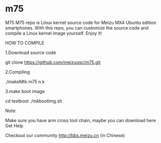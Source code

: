 # m75
M75
M75 repo is Linux kernel source code for Meizu MX4 Ubuntu edition smartphones. With this repo, you can customize the source code and compile a Linux kernel image yourself. Enjoy it!

HOW TO COMPILE

1.Download source code

git clone https://github.com/meizuosc/m75.git

2.Compiling

./makeMtk m75 n k

3.make boot image

cd testboot
./mkbootimg.sh

Note:

Make sure you have arm cross tool chain, maybe you can download here
Get Help

Checkout our community http://bbs.meizu.cn (in Chinese)
